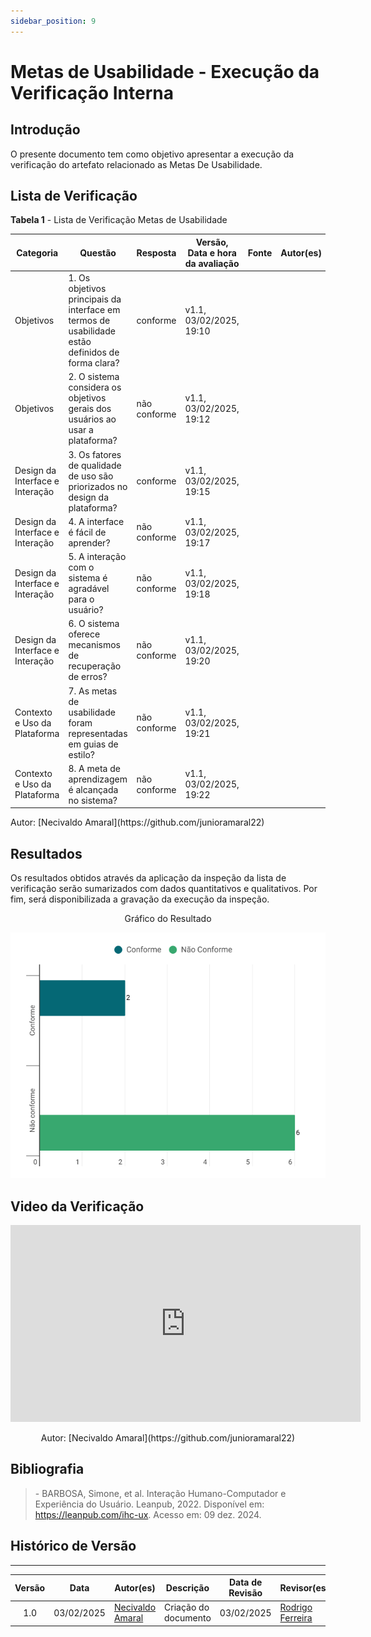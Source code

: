 ```yaml
---
sidebar_position: 9
---
```


# Metas de Usabilidade - Execução da Verificação Interna

## Introdução

O presente documento tem como objetivo apresentar a execução da verificação do artefato relacionado as Metas De Usabilidade.

## Lista de Verificação

<p style={{ textAlign: 'center', fontSize: '18px' }}><b>Tabela 1</b> - Lista de Verificação Metas de Usabilidade</p>

| Categoria | Questão | Resposta | Versão, Data e hora da avaliação | Fonte | Autor(es) |
|-----------|---------|----------|----------------------------------|-------|-----------|
| Objetivos | 1. Os objetivos principais da interface em termos de usabilidade estão definidos de forma clara?|    conforme      |  v1.1, 03/02/2025, 19:10      | |    |
| Objetivos | 	2. O sistema considera os objetivos gerais dos usuários ao usar a plataforma?|     não conforme     | v1.1, 03/02/2025, 19:12          | |   |
| Design da Interface e Interação | 3. Os fatores de qualidade de uso são priorizados no design da plataforma?|  conforme        |    v1.1, 03/02/2025, 19:15      |  |      |
| Design da Interface e Interação | 4. A interface é fácil de aprender?|  não conforme        | v1.1, 03/02/2025, 19:17          |  |   |
| Design da Interface e Interação | 5. A interação com o sistema é agradável para o usuário?|    não conforme      | v1.1, 03/02/2025, 19:18 | | |
| Design da Interface e Interação | 6. O sistema oferece mecanismos de recuperação de erros?|    não conforme      |  v1.1, 03/02/2025, 19:20        | |  |
| Contexto e Uso da Plataforma | 7. As metas de usabilidade foram representadas em guias de estilo?|    não conforme      |   v1.1, 03/02/2025, 19:21       | |    |
| Contexto e Uso da Plataforma | 8. A meta de aprendizagem é alcançada no sistema?|    não conforme      |    v1.1, 03/02/2025, 19:22      |  |  |


<p style={{ textAlign: 'center', fontSize: '17px' }}>Autor: [Necivaldo Amaral](https://github.com/junioramaral22) </p>

## Resultados

Os resultados obtidos através da aplicação da inspeção da lista de verificação serão sumarizados com dados quantitativos e qualitativos. Por fim, será disponibilizada a gravação da execução da inspeção.

<center>
<p style={{ textAlign: 'center', fontSize: '18px' }}>Gráfico do Resultado</p>

![Gráfico do Resultado](../../assets/metasgraf.png)

</center>

## Video da Verificação 
<center>
<iframe width="560" height="315" src="https://www.youtube.com/embed/mRh10dXz_jw?si=GK4Th5Pn2ZkQIHWr" title="YouTube video player" frameborder="0" allow="accelerometer; autoplay; clipboard-write; encrypted-media; gyroscope; picture-in-picture; web-share" referrerpolicy="strict-origin-when-cross-origin" allowfullscreen></iframe>

<p style={{ textAlign: 'center', fontSize: '17px' }}>Autor: [Necivaldo Amaral](https://github.com/junioramaral22)</p>

</center>


## Bibliografia

> \- BARBOSA, Simone, et al. Interação Humano-Computador e Experiência do Usuário. Leanpub, 2022. Disponível em: https://leanpub.com/ihc-ux. Acesso em: 09 dez. 2024.


## Histórico de Versão
---
| Versão | Data | Autor(es) | Descrição | Data de Revisão | Revisor(es) |
|:---:|:---:|---|---|:---:|---|
| 1.0 | 03/02/2025 | [Necivaldo Amaral](https://github.com/junioramaral22) | Criação do documento | 03/02/2025 |[Rodrigo Ferreira](https://github.com/rodwendrel)|
